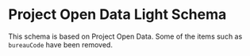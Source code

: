 # Project Open Data Light Schema

This schema is based on Project Open Data. Some of the items such as ``bureauCode`` have been removed.
